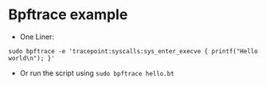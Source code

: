 # Bpftrace example

- One Liner:
```
sudo bpftrace -e 'tracepoint:syscalls:sys_enter_execve { printf("Hello world\n"); }'
```

- Or run the script using `sudo bpftrace hello.bt`
